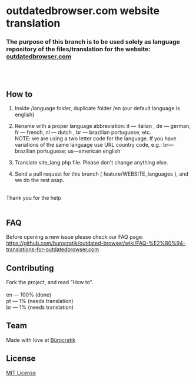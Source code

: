 # outdatedbrowser.com website translation 

### The purpose of this branch is to be used solely as language repository of the files/translation for the website: [outdatedbrowser.com](http://outdatedbrowser.com)
<br><br>



## How to


1. Inside /language folder, duplicate folder /en (our default language is english)

2. Rename with a proper language abbreviation: it — italian , de — german, fr — french, nl — dutch , br — brazilian portuguese, etc. <br> NOTE: we are using a two letter  code for the language. If you have variations of the same language use URL country code, e.g.: br—brazilian portuguese; us—american english

3. Translate site_lang.php file. Please don't change anything else.


4. Send a pull request for this branch ( feature/WEBSITE_languages ), and we do the rest asap.


<br>
Thank you for the help 
<br><br>

## FAQ

Before opening a new issue please check our FAQ page: https://github.com/burocratik/outdated-browser/wiki/FAQ-%E2%80%94-translations-for-outdatedbrowser.com

## Contributing

Fork the project, and read "How to".<br><br>
en — 100% (done)<br>
pt — 1% (needs translation)<br>
br — 1% (needs translation)<br>

## Team

Made with love at [Bürocratik](http://burocratik.com)


## License

[MIT License](http://zenorocha.mit-license.org/)
